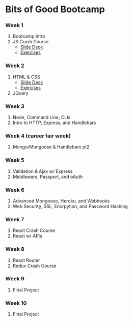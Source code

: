 # Bits of Good Bootcamp

### Week 1
1. Bootcamp Intro
2. JS Crash Course
   - [Slide Deck](https://docs.google.com/presentation/d/1buIrHO2EcgGLL7WIVXJ4vgJGPsd2rNt0a-DCv-SAId8/edit?usp=sharing)
   - [Exercises](https://github.com/GTBitsOfGood/bootcamp/tree/master/1_javascript)
### Week 2
1. HTML & CSS
   - [Slide Deck](https://docs.google.com/presentation/d/1POMfrkOvPWVUZCEXwS5x2iylqtFox02bhPeyx4xM3w4/edit?usp=sharing)
   - [Exercises](https://github.com/GTBitsOfGood/bootcamp/tree/master/2_html_css)
2. JQuery
### Week 3
1. Node, Command Line, CLIs
2. Intro to HTTP, Express, and Handlebars
### Week 4 (career fair week)
1. Mongo/Mongoose & Handlebars pt2
### Week 5
1. Validation & Ajax w/ Express
2. Middleware, Passport, and oAuth
### Week 6
1. Advanced Mongoose, Heroku, and Webhooks
2. Web Security, SSL, Encrpytion, and Password Hashing
### Week 7
1. React Crash Course
2. React w/ APIs
### Week 8
1. React Router
2. Redux Crash Course

### Week 9
1. Final Project

### Week 10
1. Final Project
